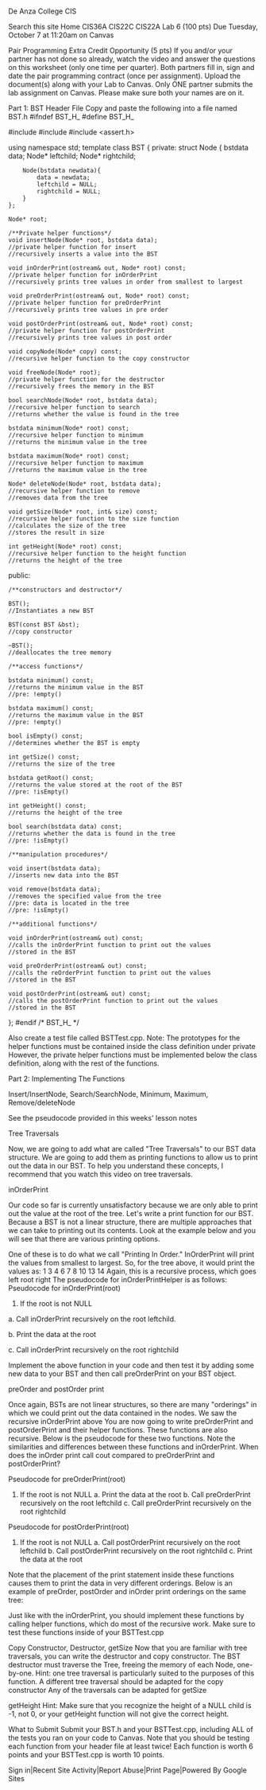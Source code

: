 # 
De Anza College CIS

Search this site
Home
CIS36A
CIS22C
CIS22A
Lab 6 (100 pts)
Due Tuesday, October 7 at 11:20am on Canvas


Pair Programming Extra Credit Opportunity (5 pts)
If you and/or your partner has not done so already, watch the video and answer the questions on this worksheet (only one time per quarter).
Both partners fill in, sign and date the pair programming contract (once per assignment).
Upload the document(s) along with your Lab to Canvas.
Only ONE partner submits the lab assignment on Canvas. Please make sure both your names are on it.

Part 1: BST Header File
Copy and paste the following into a file named BST.h
#ifndef BST_H_
#define BST_H_

#include <cstddef>
#include <string>
#include <assert.h>

using namespace std;
template<typename bstdata>
class BST {
private:
    struct Node {
        bstdata data;
        Node* leftchild;
        Node* rightchild;

        Node(bstdata newdata){
            data = newdata;
            leftchild = NULL;
            rightchild = NULL;
        }
    };

    Node* root;

    /**Private helper functions*/
    void insertNode(Node* root, bstdata data);
    //private helper function for insert
    //recursively inserts a value into the BST

    void inOrderPrint(ostream& out, Node* root) const;
    //private helper function for inOrderPrint
    //recursively prints tree values in order from smallest to largest

    void preOrderPrint(ostream& out, Node* root) const;
    //private helper function for preOrderPrint
    //recursively prints tree values in pre order

    void postOrderPrint(ostream& out, Node* root) const;
    //private helper function for postOrderPrint
    //recursively prints tree values in post order

    void copyNode(Node* copy) const;
    //recursive helper function to the copy constructor

    void freeNode(Node* root);
    //private helper function for the destructor
    //recursively frees the memory in the BST

    bool searchNode(Node* root, bstdata data);
    //recursive helper function to search
    //returns whether the value is found in the tree

    bstdata minimum(Node* root) const;
    //recursive helper function to minimum
    //returns the minimum value in the tree

    bstdata maximum(Node* root) const;
    //recursive helper function to maximum
    //returns the maximum value in the tree

    Node* deleteNode(Node* root, bstdata data);
    //recursive helper function to remove
    //removes data from the tree

    void getSize(Node* root, int& size) const;
    //recursive helper function to the size function
    //calculates the size of the tree
    //stores the result in size

    int getHeight(Node* root) const;
    //recursive helper function to the height function
    //returns the height of the tree

public:

    /**constructors and destructor*/

    BST();
    //Instantiates a new BST

    BST(const BST &bst);
    //copy constructor

    ~BST();
    //deallocates the tree memory

    /**access functions*/

    bstdata minimum() const;
    //returns the minimum value in the BST
    //pre: !empty()

    bstdata maximum() const;
    //returns the maximum value in the BST
    //pre: !empty()

    bool isEmpty() const;
    //determines whether the BST is empty

    int getSize() const;
    //returns the size of the tree

    bstdata getRoot() const;
    //returns the value stored at the root of the BST
    //pre: !isEmpty()

    int getHeight() const;
    //returns the height of the tree

    bool search(bstdata data) const;
    //returns whether the data is found in the tree
    //pre: !isEmpty()

    /**manipulation procedures*/

    void insert(bstdata data);
    //inserts new data into the BST

    void remove(bstdata data);
    //removes the specified value from the tree
    //pre: data is located in the tree
    //pre: !isEmpty()

    /**additional functions*/

    void inOrderPrint(ostream& out) const;
    //calls the inOrderPrint function to print out the values
    //stored in the BST

    void preOrderPrint(ostream& out) const;
    //calls the reOrderPrint function to print out the values
    //stored in the BST

    void postOrderPrint(ostream& out) const;
    //calls the postOrderPrint function to print out the values
    //stored in the BST
};
#endif /* BST_H_ */



Also create a test file called BSTTest.cpp.
Note: The prototypes for the helper functions must be contained inside the class definition under private
However, the private helper functions must be implemented below the class definition, along with the rest of the functions.


Part 2: Implementing The Functions



Insert/InsertNode, Search/SearchNode, Minimum, Maximum, Remove/deleteNode

See the pseudocode provided in this weeks' lesson notes


Tree Traversals

Now, we are going to add what are called "Tree Traversals" to our BST data structure.
We are going to add them as printing functions to allow us to print out the data in our BST.
To help you understand these concepts, I recommend that you watch this video on tree traversals.


inOrderPrint

Our code so far is currently unsatisfactory because we are only able to print out the value at the root of the tree.
Let's write a print function for our BST.
Because a BST is not a linear structure, there are multiple approaches that we can take to printing out its contents.
Look at the example below and you will see that there are various printing options.


One of these is to do what we call "Printing In Order."
InOrderPrint will print the values from smallest to largest.
So, for the tree above, it would print the values as: 1 3 4 6 7 8 10 13 14
Again, this is a recursive process, which goes left root right
The pseudocode for inOrderPrintHelper is as follows:
Pseudocode for inOrderPrint(root)

1. If the root is not NULL

a. Call inOrderPrint recursively on the root leftchild.

b. Print the data at the root

c. Call inOrderPrint recursively on the root rightchild



Implement the above function in your code and then test it by adding some new data to your BST and then call preOrderPrint on your BST object.


preOrder and postOrder print

Once again, BSTs are not linear structures, so there are many "orderings" in which we could print out the data contained in the nodes.
We saw the recursive inOrderPrint above
You are now going to write preOrderPrint and postOrderPrint and their helper functions.
These functions are also recursive.
Below is the pseudocode for these two functions.
Note the similarities and differences between these functions and inOrderPrint.
When does the inOrder print call cout compared to preOrderPrint and postOrderPrint?

Pseudocode for preOrderPrint(root)
1. If the root is not NULL
    a. Print the data at the root
    b. Call preOrderPrint recursively on the root leftchild
    c. Call preOrderPrint recursively on the root rightchild


Pseudocode for postOrderPrint(root)
1. If the root is not NULL
    a. Call postOrderPrint recursively on the root leftchild
    b. Call postOrderPrint recursively on the root rightchild
    c. Print the data at the root

Note that the placement of the print statement inside these functions causes them to print the data in very different orderings.
Below is an example of preOrder, postOrder and inOrder print orderings on the same tree:


Just like with the inOrderPrint, you should implement these functions by calling helper functions, which do most of the recursive work.
Make sure to test these functions inside of your BSTTest.cpp




Copy Constructor, Destructor, getSize
Now that you are familiar with tree traversals, you can write the destructor and copy constructor.
The BST destructor must traverse the Tree, freeing the memory of each Node, one-by-one.
Hint: one tree traversal is particularly suited to the purposes of this function.
A different tree traversal should be adapted for the copy constructor
Any of the traversals can be adapted for getSize

getHeight
Hint: Make sure that you recognize the height of a NULL child is -1, not 0, or your getHeight function will not give the correct height.

What to Submit
Submit your BST.h and your BSTTest.cpp, including ALL of the tests you ran on your code to Canvas. 
 Note that you should be testing each function from your header file at least twice!
Each function is worth 6 points and your BSTTest.cpp is worth 10 points.

Sign in|Recent Site Activity|Report Abuse|Print Page|Powered By Google Sites
